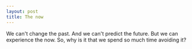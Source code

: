```yaml
---
layout: post
title: The now
---
```


We can't change the past. And we can't predict the future. But we can experience the now. So, why is it that we spend so much time avoiding it?

